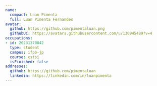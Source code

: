 ```yaml
---
name:
  compact: Luan Pimenta
  full: Luan Pimenta Fernandes
avatar:
  github: https://github.com/pimentaluan.png
  githubUC: https://avatars.githubusercontent.com/u/130945489?v=4
occupations:
- id: 20231370042
  type: student
  campus: ifpb-jp
  course: cstsi
  isFinished: false
addresses:
  github: https://github.com/pimentaluan
  linkedin: https://linkedin.com/in/luanpimenta
---
```

